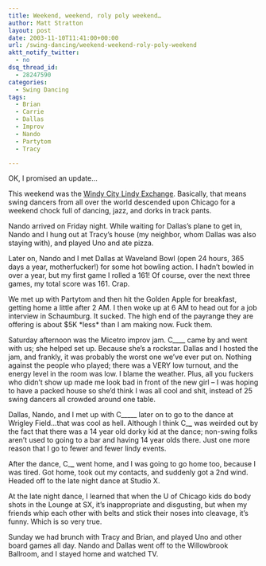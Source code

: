 ```yaml
---
title: Weekend, weekend, roly poly weekend…
author: Matt Stratton
layout: post
date: 2003-11-10T11:41:00+00:00
url: /swing-dancing/weekend-weekend-roly-poly-weekend
aktt_notify_twitter:
  - no
dsq_thread_id:
  - 28247590
categories:
  - Swing Dancing
tags:
  - Brian
  - Carrie
  - Dallas
  - Improv
  - Nando
  - Partytom
  - Tracy

---
```

OK, I promised an update&#8230;

This weekend was the [Windy City Lindy Exchange][1]. Basically, that means swing dancers from all over the world descended upon Chicago for a weekend chock full of dancing, jazz, and dorks in track pants.

Nando arrived on Friday night. While waiting for Dallas&#8217;s plane to get in, Nando and I hung out at Tracy&#8217;s house (my neighbor, whom Dallas was also staying with), and played Uno and ate pizza.

Later on, Nando and I met Dallas at Waveland Bowl (open 24 hours, 365 days a year, motherfucker!) for some hot bowling action. I hadn&#8217;t bowled in over a year, but my first game I rolled a 161! Of course, over the next three games, my total score was 161. Crap.

We met up with Partytom and then hit the Golden Apple for breakfast, getting home a little after 2 AM. I then woke up at 6 AM to head out for a job interview in Schaumburg. It sucked. The high end of the payrange they are offering is about $5K \*less\* than I am making now. Fuck them.

Saturday afternoon was the Micetro improv jam. C\____ came by and went with us; she helped set up. Because she&#8217;s a rockstar. Dallas and I hosted the jam, and frankly, it was probably the worst one we&#8217;ve ever put on. Nothing against the people who played; there was a VERY low turnout, and the energy level in the room was low. I blame the weather. Plus, all you fuckers who didn&#8217;t show up made me look bad in front of the new girl &#8211; I was hoping to have a packed house so she&#8217;d think I was all cool and shit, instead of 25 swing dancers all crowded around one table.

Dallas, Nando, and I met up with C\_____ later on to go to the dance at Wrigley Field&#8230;that was cool as hell. Although I think C\___\___ was weirded out by the fact that there was a 14 year old dorky kid at the dance; non-swing folks aren&#8217;t used to going to a bar and having 14 year olds there. Just one more reason that I go to fewer and fewer lindy events.

After the dance, C\___\___ went home, and I was going to go home too, because I was tired. Got home, took out my contacts, and suddenly got a 2nd wind. Headed off to the late night dance at Studio X.

At the late night dance, I learned that when the U of Chicago kids do body shots in the Lounge at SX, it&#8217;s inappropriate and disgusting, but when my friends whip each other with belts and stick their noses into cleavage, it&#8217;s funny. Which is so very true.

Sunday we had brunch with Tracy and Brian, and played Uno and other board games all day. Nando and Dallas went off to the Willowbrook Ballroom, and I stayed home and watched TV.

 [1]: https://wclx.org
